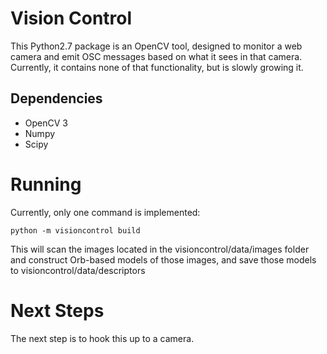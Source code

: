 # Vision Control
This Python2.7 package is an OpenCV tool, designed to monitor a web camera and emit OSC messages based on what it sees in that camera. Currently, it contains none of that functionality, but is slowly growing it.

## Dependencies
* OpenCV 3
* Numpy
* Scipy

# Running
Currently, only one command is implemented:

    python -m visioncontrol build

This will scan the images located in the visioncontrol/data/images folder and construct Orb-based models of those images, and save those models to visioncontrol/data/descriptors

# Next Steps
The next step is to hook this up to a camera.